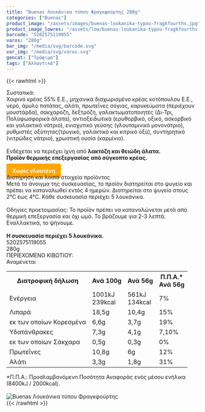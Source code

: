 ```yaml
---
title: "Buenas Λουκάνικα τύπου Φραγκφούρτης 280g"
categories: ["Buenas"]
product_image: "/assets/images/buenas-loukanika-typou-fragkfourths.jpg"
product_image_lowres: "/assets/low/buenas-loukanika-typou-fragkfourths.jpg"
barcode: "5202575119055"
varos: "280g"
bar_img: "/media/svg/barcode.svg"
var_img: "/media/svg/varos.svg"
gencat: ["Τρόφιμα"]
tags: ["Αλλαντικά"]
---
```

{{< rawhtml >}}

<div class="sload128"><div class="product"><div id="sistatika">Συστατικά:</div><div class="alltext">Χοιρινό κρέας 55% E.E., μηχανικά διαχωρισμένο κρέας κοτόπουλου Ε.Ε., νερό, άμυλο πατάτας, αλάτι, πρωτεΐνες σόγιας, καρυκεύματα (περιέχουν μουστάρδα), σακχαρόζη, δεξτρόζη, γαλακτωματοποιητές (Δι-Τρι, Πολύφωσφορικά άλατα), αντιοξειδωτικά (ερυθορβικό, οξικό, ασκορβικό και γαλακτικό νάτριο), ενισχυτικό γεύσης (γλουταμινικό μονονάτριο), ρυθμιστές οξύτητας(τρυγικό, γαλακτικό και κιτρικό οξύ), συντηρητικό (νιτρώδες νάτριο), χρωστική ουσία (καρμίνιο).<br><br>Ενδέχεται να περιέχει ίχνη από <b>λακτόζη και θειώδη άλατα.</b><br><b>Προϊόν θερμικής επεξεργασίας από σύγκοπτο κρέας.</b><br><br><b style="background:orange;margin:0px;padding:10px 15px;border-radius:4px;color:#fff">Χωρίς γλουτένη</b><br></div><div id="loipa">Διατήρηση και λοιπά στοιχεία προϊόντος</div><div class="alltext">Μετά το άνοιγμα της συσκευασίας, το προϊόν διατηρείται στο ψυγείο και πρέπει να καταναλωθεί εντός 4 ημερών. Διατηρείται στο ψυγείο στους 2°C έως 4°C. Κάθε συσκευασία περιέχει 5 λουκάνικα.<br><br>Οδηγίες προετοιμασίας: Το προϊόν πρέπει να καταναλώνεται μετά από θερμική επεξεργασία και όχι ωμό. Το βράζουμε για 2-3 λεπτά. Eναλλακτικά, το ψήνουμε.<br><br><b>Η συσκευασία περιέχει 5 λουκάνικα.</b></div><div id="barcode"><div id="barimage1"></div><span id="bartext">5202575119055</span></div><div id="varos"><div id="varosimage1"></div><span id="varostext">280g</span></div><div id="kivotio">ΠΕΡΙΕΧΟΜΕΝΟ ΚΙΒΩΤΙΟΥ:<br>Αναμένεται</div><table id="diatable"><tbody><tr><th>Διατροφική δήλωση</th><th>Ανά 100g</th><th>Ανά 56g</th><th>Π.Π.Α.*<br>Ανά 56g</th></tr><tr><td class="texr2">Ενέργεια</td><td class="texr">1001kJ<br>239kcal</td><td class="texr">561kJ<br>134kcal</td><td class="texr">7%</td></tr><tr><td class="texr2">Λιπαρά</td><td class="texr">18,5g</td><td class="texr">10,4g</td><td class="texr">15%</td></tr><tr><td class="gray">εκ των οποίων Κορεσµένα</td><td class="gray2">6,6g</td><td class="gray2">3,7g</td><td class="gray2">19%</td></tr><tr><td class="texr2">Yδατάνθρακες</td><td class="texr">7,3g</td><td class="texr">4,1g</td><td class="texr">7,10%</td></tr><tr><td class="gray">εκ των οποίων Σάκχαρα</td><td class="gray2">0,5g</td><td class="gray2">0,3g</td><td class="gray2">0%</td></tr><tr><td class="texr2">Πρωτεΐνες</td><td class="texr">10,8g</td><td class="texr">6g</td><td class="texr">12%</td></tr><tr><td class="texr2">Αλάτι</td><td class="texr">3,3g</td><td class="texr">1,8g</td><td class="texr">31%</td></tr></tbody></table><div class="alltext">*Π.Π.Α.: Προσλαμβανόμενn Ποσότητα Αναφοράς ενός μέσου ενήλικα (8400kJ / 2000kcal).</div><br><div class="pimg"><img alt="Buenas Λουκάνικα τύπου Φραγκφούρτης" title="Buenas Λουκάνικα τύπου Φραγκφούρτης" src="/assets/images/buenas-loukanika-typou-fragkfourths.jpg"></div></div></div>
{{< /rawhtml >}}



